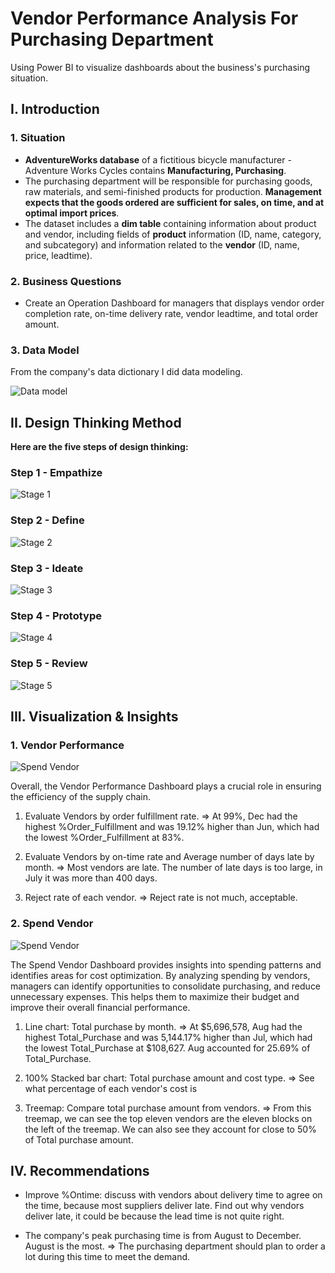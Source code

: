 # Vendor Performance Analysis For Purchasing Department
Using Power BI to visualize dashboards about the business's purchasing situation. 
## **I. Introduction**

### **1. Situation**

- **AdventureWorks database** of a fictitious bicycle manufacturer - Adventure Works Cycles contains **Manufacturing, Purchasing**. 
- The purchasing department will be responsible for purchasing goods, raw materials, and semi-finished products for production. **Management expects that the goods ordered are sufficient for sales, on time, and at optimal import prices**.
- The dataset includes a **dim table** containing information about product and vendor, including fields of **product** information (ID, name, category, and subcategory) and information related to the **vendor** (ID, name, price, leadtime).

### **2. Business Questions**

- Create an Operation Dashboard for managers that displays vendor order completion rate, on-time delivery rate, vendor leadtime, and total order amount.

### **3. Data Model**

From the company's data dictionary I did data modeling.

![Data model](https://github.com/user-attachments/assets/28ff3b12-6f40-4697-8f0a-afe2bf8582f1) 

## **II. Design Thinking Method**

**Here are the five steps of design thinking:**

### **Step 1 - Empathize**

![Stage 1](https://github.com/user-attachments/assets/c3959d1e-ad52-4d35-80f8-64d5b802e8e9)

### **Step 2 - Define**

![Stage 2](https://github.com/user-attachments/assets/a7b62135-a9ed-4e9a-9bef-04231d98e1d2)

### **Step 3 - Ideate**

![Stage 3](https://github.com/user-attachments/assets/6ffd4240-51d2-4081-8528-5b34d3373f7f)

### **Step 4 - Prototype**

![Stage 4](https://github.com/user-attachments/assets/47106cf4-ee6c-4046-8bf6-5401b40b72d1)

### **Step 5 - Review**

![Stage 5](https://github.com/user-attachments/assets/8904bf3b-4a22-43e0-9ae8-2affdbaf0c0c)

## **III. Visualization & Insights**
### **1. Vendor Performance**

![Spend Vendor](https://github.com/user-attachments/assets/29cb6473-e9aa-489d-bbbb-8bac636e8e37)

Overall, the Vendor Performance Dashboard plays a crucial role in ensuring the efficiency of the supply chain.

1. Evaluate Vendors by order fulfillment rate.
=> At 99%, Dec had the highest %Order_Fulfillment and was 19.12% higher than Jun, which had the lowest %Order_Fulfillment at 83%. 

2. Evaluate Vendors by on-time rate and Average number of days late by month.
=> Most vendors are late. The number of late days is too large, in July it was more than 400 days.

3. Reject rate of each vendor. 
=> Reject rate is not much, acceptable.

### **2. Spend Vendor**

![Spend Vendor](https://github.com/user-attachments/assets/29cb6473-e9aa-489d-bbbb-8bac636e8e37)

The Spend Vendor Dashboard provides insights into spending patterns and identifies areas for cost optimization. By analyzing spending by vendors, managers can identify opportunities to consolidate purchasing, and reduce unnecessary expenses. This helps them to maximize their budget and improve their overall financial performance. 

1. Line chart: Total purchase by month.
   => At $5,696,578, Aug had the highest Total_Purchase and was 5,144.17% higher than Jul, which had the lowest Total_Purchase at $108,627. Aug accounted for 25.69% of Total_Purchase.

2. 100% Stacked bar chart: Total purchase amount and cost type.
   => See what percentage of each vendor's cost is 

3. Treemap: Compare total purchase amount from vendors.
   => From this treemap, we can see the top eleven vendors are the eleven blocks on the left of the treemap. We can also see they account for close to 50% of Total purchase amount.  


## **IV. Recommendations**

- Improve %Ontime: discuss with vendors about delivery time to agree on the time, because most suppliers deliver late. Find out why vendors deliver late, it could be because the lead time is not quite right.

- The company's peak purchasing time is from August to December. August is the most. ⇒ The purchasing department should plan to order a lot during this time to meet the demand.

